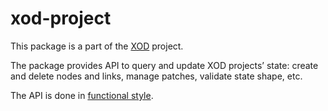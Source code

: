 # xod-project

This package is a part of the [XOD](https://github.com/xodio/xod) project.

The package provides API to query and update XOD projects’ state: create
and delete nodes and links, manage patches, validate state shape, etc.

The API is done in
[functional style](https://github.com/xodio/xod/wiki/Style-Guide#functional-style-programming).

